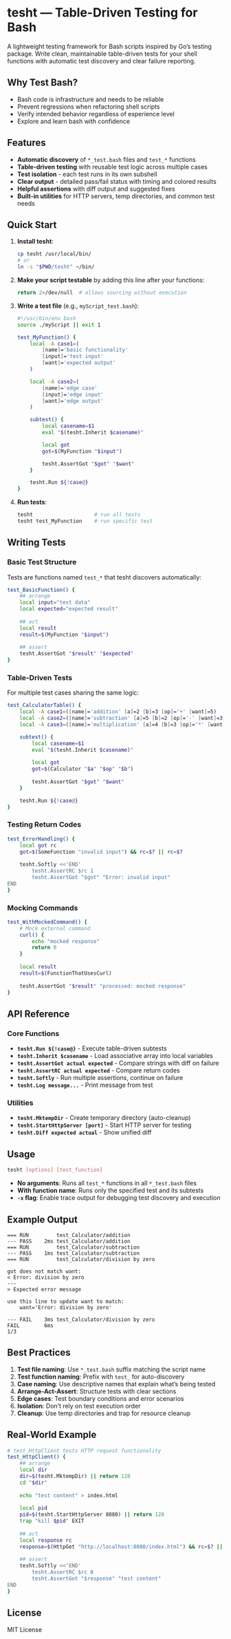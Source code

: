 # tesht — Table-Driven Testing for Bash

A lightweight testing framework for Bash scripts inspired by Go’s testing package. Write
clean, maintainable table-driven tests for your shell functions with automatic test
discovery and clear failure reporting.

## Why Test Bash?

- Bash code is infrastructure and needs to be reliable
- Prevent regressions when refactoring shell scripts
- Verify intended behavior regardless of experience level
- Explore and learn bash with confidence

## Features

- **Automatic discovery** of `*_test.bash` files and `test_*` functions
- **Table-driven testing** with reusable test logic across multiple cases
- **Test isolation** - each test runs in its own subshell
- **Clear output** - detailed pass/fail status with timing and colored results
- **Helpful assertions** with diff output and suggested fixes
- **Built-in utilities** for HTTP servers, temp directories, and common test needs

## Quick Start

1.  **Install tesht**:

    ``` bash
    cp tesht /usr/local/bin/
    # or
    ln -s "$PWD/tesht" ~/bin/
    ```

2.  **Make your script testable** by adding this line after your functions:

    ``` bash
    return 2>/dev/null  # allows sourcing without execution
    ```

3.  **Write a test file** (e.g., `myScript_test.bash`):

    ``` bash
    #!/usr/bin/env bash
    source ./myScript || exit 1

    test_MyFunction() {
        local -A case1=(
            [name]='basic functionality'
            [input]='test input'
            [want]='expected output'
        )

        local -A case2=(
            [name]='edge case'
            [input]='edge input'
            [want]='edge output'
        )

        subtest() {
            local casename=$1
            eval "$(tesht.Inherit $casename)"

            local got
            got=$(MyFunction "$input")

            tesht.AssertGot "$got" "$want"
        }

        tesht.Run ${!case@}
    }
    ```

4.  **Run tests**:

    ``` bash
    tesht                    # run all tests
    tesht test_MyFunction    # run specific test
    ```

## Writing Tests

### Basic Test Structure

Tests are functions named `test_*` that tesht discovers automatically:

``` bash
test_BasicFunction() {
    ## arrange
    local input="test data"
    local expected="expected result"
    
    ## act
    local result
    result=$(MyFunction "$input")
    
    ## assert
    tesht.AssertGot "$result" "$expected"
}
```

### Table-Driven Tests

For multiple test cases sharing the same logic:

``` bash
test_CalculatorTable() {
    local -A case1=([name]='addition' [a]=2 [b]=3 [op]='+' [want]=5)
    local -A case2=([name]='subtraction' [a]=5 [b]=2 [op]='-' [want]=3)
    local -A case3=([name]='multiplication' [a]=4 [b]=3 [op]='*' [want]=12)

    subtest() {
        local casename=$1
        eval "$(tesht.Inherit $casename)"
        
        local got
        got=$(Calculator "$a" "$op" "$b")
        
        tesht.AssertGot "$got" "$want"
    }

    tesht.Run ${!case@}
}
```

### Testing Return Codes

``` bash
test_ErrorHandling() {
    local got rc
    got=$(SomeFunction "invalid input") && rc=$? || rc=$?
    
    tesht.Softly <<'END'
        tesht.AssertRC $rc 1
        tesht.AssertGot "$got" "Error: invalid input"
END
}
```

### Mocking Commands

``` bash
test_WithMockedCommand() {
    # Mock external command
    curl() {
        echo "mocked response"
        return 0
    }
    
    local result
    result=$(FunctionThatUsesCurl)
    
    tesht.AssertGot "$result" "processed: mocked response"
}
```

## API Reference

### Core Functions

- **`tesht.Run ${!case@}`** - Execute table-driven subtests
- **`tesht.Inherit $casename`** - Load associative array into local variables
- **`tesht.AssertGot actual expected`** - Compare strings with diff on failure
- **`tesht.AssertRC actual expected`** - Compare return codes
- **`tesht.Softly`** - Run multiple assertions, continue on failure
- **`tesht.Log message...`** - Print message from test

### Utilities

- **`tesht.MktempDir`** - Create temporary directory (auto-cleanup)
- **`tesht.StartHttpServer [port]`** - Start HTTP server for testing
- **`tesht.Diff expected actual`** - Show unified diff

## Usage

``` bash
tesht [options] [test_function]
```

- **No arguments**: Runs all `test_*` functions in all `*_test.bash` files
- **With function name**: Runs only the specified test and its subtests
- **`-x` flag**: Enable trace output for debugging test discovery and execution

## Example Output

    === RUN         test_Calculator/addition
    --- PASS    2ms test_Calculator/addition
    === RUN         test_Calculator/subtraction  
    --- PASS    1ms test_Calculator/subtraction
    === RUN         test_Calculator/division by zero

    got does not match want:
    < Error: division by zero
    ---
    > Expected error message

    use this line to update want to match:
        want='Error: division by zero'

    --- FAIL    3ms test_Calculator/division by zero
    FAIL        6ms
    1/3

## Best Practices

1.  **Test file naming**: Use `*_test.bash` suffix matching the script name
2.  **Test function naming**: Prefix with `test_` for auto-discovery
3.  **Case naming**: Use descriptive names that explain what’s being tested
4.  **Arrange-Act-Assert**: Structure tests with clear sections
5.  **Edge cases**: Test boundary conditions and error scenarios
6.  **Isolation**: Don’t rely on test execution order
7.  **Cleanup**: Use temp directories and trap for resource cleanup

## Real-World Example

``` bash
# test_HttpClient tests HTTP request functionality
test_HttpClient() {
    ## arrange
    local dir
    dir=$(tesht.MktempDir) || return 128
    cd "$dir"
    
    echo "test content" > index.html
    
    local pid
    pid=$(tesht.StartHttpServer 8080) || return 128
    trap "kill $pid" EXIT
    
    ## act
    local response rc
    response=$(HttpGet "http://localhost:8080/index.html") && rc=$? || rc=$?
    
    ## assert
    tesht.Softly <<'END'
        tesht.AssertRC $rc 0
        tesht.AssertGot "$response" "test content"
END
}
```

## License

MIT License
